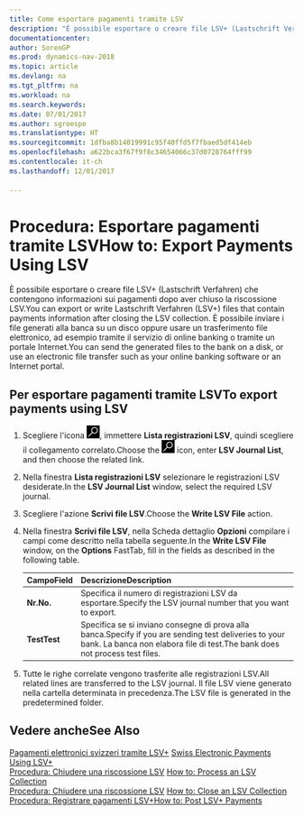 ```yaml
---
title: Come esportare pagamenti tramite LSV
description: "È possibile esportare o creare file LSV+ (Lastschrift Verfahren) che contengono informazioni sui pagamenti dopo aver chiuso la riscossione LSV. È possibile inviare i file generati alla banca su un disco oppure usare un trasferimento file elettronico, ad esempio tramite il servizio di online banking o tramite un portale Internet."
documentationcenter: 
author: SorenGP
ms.prod: dynamics-nav-2018
ms.topic: article
ms.devlang: na
ms.tgt_pltfrm: na
ms.workload: na
ms.search.keywords: 
ms.date: 07/01/2017
ms.author: sgroespe
ms.translationtype: HT
ms.sourcegitcommit: 1dfba8b14019991c95f40ffd5f7fbaed5df414eb
ms.openlocfilehash: a622bca3f67f9f8c34654066c37d0728764fff99
ms.contentlocale: it-ch
ms.lasthandoff: 12/01/2017

---
```

# <a name="how-to-export-payments-using-lsv"></a><span data-ttu-id="e7fef-104">Procedura: Esportare pagamenti tramite LSV</span><span class="sxs-lookup"><span data-stu-id="e7fef-104">How to: Export Payments Using LSV</span></span>
<span data-ttu-id="e7fef-105">È possibile esportare o creare file LSV+ (Lastschrift Verfahren) che contengono informazioni sui pagamenti dopo aver chiuso la riscossione LSV.</span><span class="sxs-lookup"><span data-stu-id="e7fef-105">You can export or write Lastschrift Verfahren (LSV+) files that contain payments information after closing the LSV collection.</span></span> <span data-ttu-id="e7fef-106">È possibile inviare i file generati alla banca su un disco oppure usare un trasferimento file elettronico, ad esempio tramite il servizio di online banking o tramite un portale Internet.</span><span class="sxs-lookup"><span data-stu-id="e7fef-106">You can send the generated files to the bank on a disk, or use an electronic file transfer such as your online banking software or an Internet portal.</span></span>  

## <a name="to-export-payments-using-lsv"></a><span data-ttu-id="e7fef-107">Per esportare pagamenti tramite LSV</span><span class="sxs-lookup"><span data-stu-id="e7fef-107">To export payments using LSV</span></span>  

1.  <span data-ttu-id="e7fef-108">Scegliere l'icona ![Cerca pagina o report](../../media/ui-search/search_small.png "Cerca pagina o report"), immettere **Lista registrazioni LSV**, quindi scegliere il collegamento correlato.</span><span class="sxs-lookup"><span data-stu-id="e7fef-108">Choose the ![Search for Page or Report](../../media/ui-search/search_small.png "Search for Page or Report icon") icon, enter **LSV Journal List**, and then choose the related link.</span></span>  
2.  <span data-ttu-id="e7fef-109">Nella finestra **Lista registrazioni LSV** selezionare le registrazioni LSV desiderate.</span><span class="sxs-lookup"><span data-stu-id="e7fef-109">In the **LSV Journal List** window, select the required LSV journal.</span></span>  
3.  <span data-ttu-id="e7fef-110">Scegliere l'azione **Scrivi file LSV**.</span><span class="sxs-lookup"><span data-stu-id="e7fef-110">Choose the **Write LSV File** action.</span></span>  
4.  <span data-ttu-id="e7fef-111">Nella finestra **Scrivi file LSV**, nella Scheda dettaglio **Opzioni** compilare i campi come descritto nella tabella seguente.</span><span class="sxs-lookup"><span data-stu-id="e7fef-111">In the **Write LSV File** window, on the **Options** FastTab, fill in the fields as described in the following table.</span></span>  

    |<span data-ttu-id="e7fef-112">Campo</span><span class="sxs-lookup"><span data-stu-id="e7fef-112">Field</span></span>|<span data-ttu-id="e7fef-113">Descrizione</span><span class="sxs-lookup"><span data-stu-id="e7fef-113">Description</span></span>|  
    |---------------------------------|---------------------------------------|  
    |<span data-ttu-id="e7fef-114">**Nr.**</span><span class="sxs-lookup"><span data-stu-id="e7fef-114">**No.**</span></span>|<span data-ttu-id="e7fef-115">Specifica il numero di registrazioni LSV da esportare.</span><span class="sxs-lookup"><span data-stu-id="e7fef-115">Specify the LSV journal number that you want to export.</span></span>|  
    |<span data-ttu-id="e7fef-116">**Test**</span><span class="sxs-lookup"><span data-stu-id="e7fef-116">**Test**</span></span>|<span data-ttu-id="e7fef-117">Specifica se si inviano consegne di prova alla banca.</span><span class="sxs-lookup"><span data-stu-id="e7fef-117">Specify if you are sending test deliveries to your bank.</span></span> <span data-ttu-id="e7fef-118">La banca non elabora file di test.</span><span class="sxs-lookup"><span data-stu-id="e7fef-118">The bank does not process test files.</span></span>|  

5.  <span data-ttu-id="e7fef-119">Tutte le righe correlate vengono trasferite alle registrazioni LSV.</span><span class="sxs-lookup"><span data-stu-id="e7fef-119">All related lines are transferred to the LSV journal.</span></span> <span data-ttu-id="e7fef-120">Il file LSV viene generato nella cartella determinata in precedenza.</span><span class="sxs-lookup"><span data-stu-id="e7fef-120">The LSV file is generated in the predetermined folder.</span></span>  

## <a name="see-also"></a><span data-ttu-id="e7fef-121">Vedere anche</span><span class="sxs-lookup"><span data-stu-id="e7fef-121">See Also</span></span>  
 <span data-ttu-id="e7fef-122">[Pagamenti elettronici svizzeri tramite LSV+](swiss-electronic-payments-using-lsv-.md) </span><span class="sxs-lookup"><span data-stu-id="e7fef-122">[Swiss Electronic Payments Using LSV+](swiss-electronic-payments-using-lsv-.md) </span></span>  
 <span data-ttu-id="e7fef-123">[Procedura: Chiudere una riscossione LSV](how-to-process-an-lsv-collection.md) </span><span class="sxs-lookup"><span data-stu-id="e7fef-123">[How to: Process an LSV Collection](how-to-process-an-lsv-collection.md) </span></span>  
 <span data-ttu-id="e7fef-124">[Procedura: Chiudere una riscossione LSV](how-to-close-an-lsv-collection.md) </span><span class="sxs-lookup"><span data-stu-id="e7fef-124">[How to: Close an LSV Collection](how-to-close-an-lsv-collection.md) </span></span>  
 [<span data-ttu-id="e7fef-125">Procedura: Registrare pagamenti LSV+</span><span class="sxs-lookup"><span data-stu-id="e7fef-125">How to: Post LSV+ Payments</span></span>](how-to-post-lsv-payments.md)


